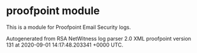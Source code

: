 # proofpoint module

This is a module for Proofpoint Email Security logs.

Autogenerated from RSA NetWitness log parser 2.0 XML proofpoint version 131
at 2020-09-01 14:17:48.203341 +0000 UTC.

